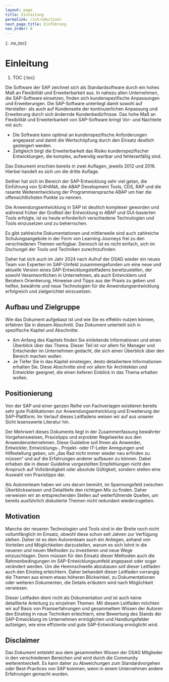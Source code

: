 ```yaml
---
layout: page
title: Einleitung
permalink: /introduction/
next_page_title: Einführung
nav_order: 0
---
```


{: .no_toc}
# Einleitung

1. TOC
{:toc}

Die Software der SAP zeichnet sich als Standardsoftware durch ein hohes Maß an Flexibilität und Erweiterbarkeit aus. In nahezu allen Unternehmen, die SAP-Software einsetzen, finden sich kundenspezifische Anpassungen und Erweiterungen. Die SAP-Software unterliegt damit sowohl auf Hersteller- als auch auf Kundenseite der kontinuierlichen Anpassung und Erweiterung durch sich ändernde Kundenbedürfnisse.
Das hohe Maß an Flexibilität und Erweiterbarkeit von SAP-Software bringt Vor- und Nachteile mit sich:
- Die Software kann optimal an kundenspezifische Anforderungen angepasst und damit die Wertschöpfung durch den Einsatz deutlich gesteigert werden. 
- Zeitgleich birgt die Erweiterbarkeit das Risiko kundenspezifischer Entwicklungen, die komplex, aufwendig wartbar und fehleranfällig sind.

Das Dokument erschien bereits in zwei Auflagen, jeweils 2012 und 2016. Hierbei handelt es sich um die dritte Auflage.

Seither hat sich im Bereich der SAP-Entwicklung sehr viel getan, die Einführung von S/4HANA, die ABAP Development Tools, CDS, RAP und die rasante Weiterentwicklung der Programmiersprache ABAP um hier die offensichtlichsten Punkte zu nennen.

Die Anwendungsentwicklung in SAP ist deutlich komplexer geworden und während früher der Großteil der Entwicklung in ABAP und GUI-basierten Tools erfolgte, ist es heute erforderlich verschiedene Technologien und Tools einzusetzen und zu beherrschen.

Es gibt zahlreiche Dokumentationen und mittlerweile sind auch zahlreiche Schulungsangebote in der Form von Learning Journeys frei zu den verschiedenen Themen verfügbar. Dennoch ist es nicht einfach, sich im Dschungel der Tools und Techniken zurechtzufinden.

Daher hat sich auch im Jahr 2024 nach Aufruf der DSAG wieder ein neues Team von Experten im SAP-Umfeld zusammengefunden um eine neue und aktuelle Version eines SAP-Entwicklungsleitfadens bereitzustellen, der sowohl Verantwortlichen in Unternehmen, als auch Entwicklern und Beratern Orientierung, Hinweise und Tipps aus der Praxis zu geben und helfen, bewährte und neue Technologien für die Anwendungsentwicklung erfolgreich und zielgerichtet einzusetzen.

## Aufbau und Zielgruppe

Wie das Dokument aufgebaut ist und wie Sie es effektiv nutzen können, erfahren Sie in diesem Abschnitt. Das Dokument unterteilt sich in spezifische Kapitel und Abschnitte:
- Am Anfang des Kapitels finden Sie einleitende Informationen und einen Überblick über das Thema. Dieser Teil ist vor allem für Manager und Entscheider im Unternehmen gedacht, die sich einen Überblick über den Bereich machen wollen.
- Je Tiefer Sie in das Kapitel einsteigen, desto detailiertere Informationen erhalten Sie. Diese Abschnitte sind vor allem für Architekten und Entwickler geeignet, die einen tieferen Einblick in das Thema erhalten wollen.

## Positionierung

Von der SAP und einer ganzen Reihe von Fachverlagen existieren bereits sehr gute Publikationen zur Anwendungsentwicklung und Erweiterung der SAP-Plattform. Im Verlauf dieses Leitfadens weisen wir auf aus unserer Sicht lesenswerte Literatur hin.

Der Mehrwert dieses Dokuments liegt in der Zusammenfassung bewährter Vorgehensweisen, Praxistipps und erprobter Regelwerke aus den Anwenderunternehmen. Diese Guideline soll Ihnen als Anwender, Entwickler, Entwicklungs-, Projekt- oder IT-Leiter Anregungen und Hilfestellung geben, um „das Rad nicht immer wieder neu erfinden zu müssen“ und auf die Erfahrungen anderer aufbauen zu können. Dabei erheben die in dieser Guideline vorgestellten Empfehlungen nicht den Anspruch auf Vollständigkeit oder absolute Gültigkeit, sondern stellen eine Auswahl von Praxistipps dar. 

Als Autorenteam haben wir uns darum bemüht, im Spannungsfeld zwischen Überblickswissen und Detailtiefe den richtigen Mix zu finden. Daher verweisen wir an entsprechenden Stellen auf weiterführende Quellen, um bereits ausführlich diskutierte Themen nicht redundant wiederzugeben. 

## Motivation

Manche der neueren Technologien und Tools sind in der Breite noch nicht vollumfänglich im Einsatz, obwohl diese schon seit Jahren zur Verfügung stehen. Daher ist es dem Autorenteam auch ein Anliegen, anhand von Vorteilen und Möglichkeiten darzustellen, warum es sich lohnt in die neueren und neuen Methoden zu investieren und neue Wege einzuschlagen. Denn müssen für den Einsatz dieser Methoden auch die Rahmenbedingungen im SAP-Entwicklungsumfeld angepasst oder sogar verändert werden. Um die Hemmschwelle abzubauen soll dieser Leitfaden auch den Einstieg erleichtern. Daher behandelt dieser Leitfaden vorrangig die Themen aus einem etwas höheren Blickwinkel, zu Dokumentationen oder weiteren Dokumenten, die Details erläutern wird nach Möglichkeit verwiesen.

Dieser Leitfaden dient nicht als Dokumentation und ist auch keine detaillierte Anleitung zu einzelnen Themen. Mit diesem Leitfaden möchten wir auf Basis von Praxiserfahrungen und gesammeltem Wissen der Autoren den Einstieg in neue Techniken erleichtern, eine Bewertung des Stands der SAP-Entwicklung im Unternehmen ermöglichen und Handlungsfelder aufzeigen, wie eine effiziente und gute SAP-Entwicklung ermöglicht wird.

## Disclaimer

Das Dokument entsteht aus dem gesammelten Wissen der DSAG Mitglieder in den verschiedenen Bereichen und wird durch die Community weiterentwickelt. Es kann daher zu Abweichungen zum Standardvorgehen oder Best-Practices von SAP kommen, wenn in einem Unternehmen andere Erfahrungen gemacht wurden.